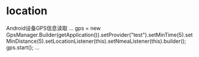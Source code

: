 # location
Android设备GPS信息读取
...
gps = new GpsManager.Builder(getApplication()).setProvider("test").setMinTime(5).setMinDistance(5).setLocationListener(this).setNmeaListener(this).builder();
        gps.start();
...
